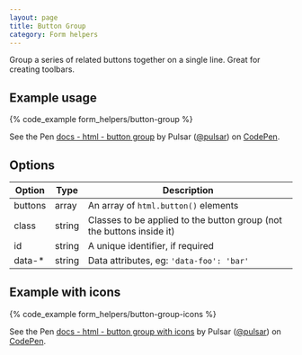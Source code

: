 ```yaml
---
layout: page
title: Button Group
category: Form helpers
---
```


Group a series of related buttons together on a single line. Great for creating toolbars.

## Example usage

{% code_example form_helpers/button-group %}

<div><p data-height="65" data-theme-id="24005" data-slug-hash="ozxgEo" data-default-tab="result" data-user="pulsar" data-embed-version="2" class="codepen">See the Pen <a href="http://codepen.io/pulsar/pen/ozxgEo/">docs - html - button group</a> by Pulsar (<a href="http://codepen.io/pulsar">@pulsar</a>) on <a href="http://codepen.io">CodePen</a>.</p>
<script async src="//assets.codepen.io/assets/embed/ei.js"></script></div>

## Options

Option  | Type   | Description
------- | ------ | -------------------------------------------------------------
buttons | array  | An array of `html.button()` elements
class   | string | Classes to be applied to the button group (not the buttons inside it)
id      | string | A unique identifier, if required
data-*  | string | Data attributes, eg: `'data-foo': 'bar'`

##  Example with icons

{% code_example form_helpers/button-group-icons %}

<div><p data-height="65" data-theme-id="24005" data-slug-hash="ZpWYoO" data-default-tab="result" data-user="pulsar" data-embed-version="2" class="codepen">See the Pen <a href="http://codepen.io/pulsar/pen/ZpWYoO/">docs - html - button group with icons</a> by Pulsar (<a href="http://codepen.io/pulsar">@pulsar</a>) on <a href="http://codepen.io">CodePen</a>.</p>
<script async src="//assets.codepen.io/assets/embed/ei.js"></script></div>
